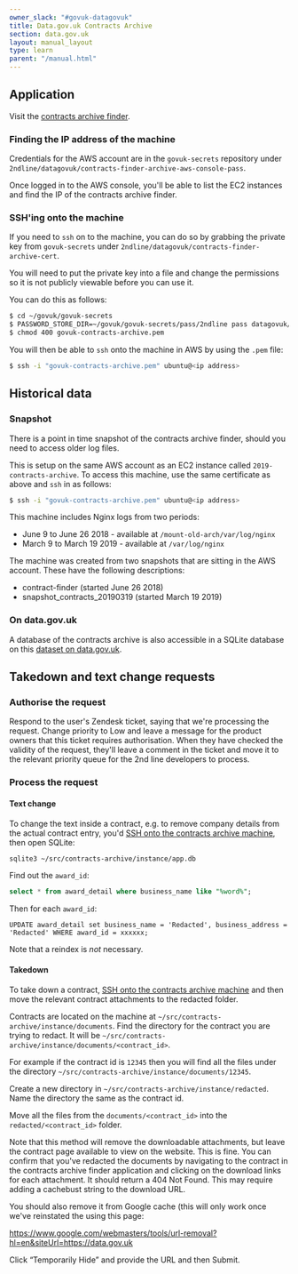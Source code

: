 ```yaml
---
owner_slack: "#govuk-datagovuk"
title: Data.gov.uk Contracts Archive
section: data.gov.uk
layout: manual_layout
type: learn
parent: "/manual.html"
---
```


## Application

Visit the [contracts archive finder](https://data.gov.uk/data/contracts-finder-archive).

### Finding the IP address of the machine

Credentials for the AWS account are in the `govuk-secrets` repository under
`2ndline/datagovuk/contracts-finder-archive-aws-console-pass`.

Once logged in to the AWS console, you'll be able to list the EC2 instances and
find the IP of the contracts archive finder.

### SSH'ing onto the machine

<a name="ssh-instructions"></a>

If you need to `ssh` on to the machine, you can do so by grabbing the private
key from `govuk-secrets` under
`2ndline/datagovuk/contracts-finder-archive-cert`.

You will need to put the private key into a file and change the permissions so
it is not publicly viewable before you can use it.

You can do this as follows:

```sh
$ cd ~/govuk/govuk-secrets
$ PASSWORD_STORE_DIR=~/govuk/govuk-secrets/pass/2ndline pass datagovuk/contracts-finder-archive-cert > govuk-contracts-archive.pem
$ chmod 400 govuk-contracts-archive.pem
```

You will then be able to `ssh` onto the machine in AWS by using the `.pem`
file:

```sh
$ ssh -i "govuk-contracts-archive.pem" ubuntu@<ip address>
```

## Historical data

### Snapshot

There is a point in time snapshot of the contracts archive finder, should you
need to access older log files.

This is setup on the same AWS account as an EC2 instance called
`2019-contracts-archive`. To access this machine, use the same certificate as
above and `ssh` in as follows:

```sh
$ ssh -i "govuk-contracts-archive.pem" ubuntu@<ip address>
```

This machine includes Nginx logs from two periods:

* June 9 to June 26 2018 - available at `/mount-old-arch/var/log/nginx`
* March 9 to March 19 2019 - available at `/var/log/nginx`

The machine was created from two snapshots that are sitting in the AWS account.
These have the following descriptions:

* contract-finder (started June 26 2018)
* snapshot_contracts_20190319 (started March 19 2019)

### On data.gov.uk

A database of the contracts archive is also accessible in a SQLite database on
this [dataset on data.gov.uk][dataset].

[dataset]: https://data.gov.uk/dataset/97c75a0c-dd9b-42f9-969c-5e667d8c80f1/contracts-finder-archive-2011-to-2015

## Takedown and text change requests

### Authorise the request

Respond to the user's Zendesk ticket, saying that we're processing the request.
Change priority to Low and leave a message for the product owners that this ticket
requires authorisation. When they have checked the validity of the request, they'll
leave a comment in the ticket and move it to the relevant priority queue for the
2nd line developers to process.

### Process the request

#### Text change

To change the text inside a contract, e.g. to remove company details from the actual
contract entry, you'd [SSH onto the contracts archive machine](#ssh-instructions),
then open SQLite:

```sh
sqlite3 ~/src/contracts-archive/instance/app.db
```

Find out the `award_id`:

```sql
select * from award_detail where business_name like "%word%";
```

Then for each `award_id`:

```
UPDATE award_detail set business_name = 'Redacted', business_address = 'Redacted' WHERE award_id = xxxxxx;
```

Note that a reindex is _not_ necessary.

#### Takedown

To take down a contract, [SSH onto the contracts archive machine](#ssh-instructions)
and then move the relevant contract attachments to the redacted folder.

Contracts are located on the machine at
`~/src/contracts-archive/instance/documents`. Find the directory for the
contract you are trying to redact. It will be
`~/src/contracts-archive/instance/documents/<contract_id>`.

For example if the contract id is `12345` then you will find all the files
under the directory `~/src/contracts-archive/instance/documents/12345`.

Create a new directory in `~/src/contracts-archive/instance/redacted`. Name the
directory the same as the contract id.

Move all the files from the `documents/<contract_id>` into the
`redacted/<contract_id>` folder.

Note that this method will remove the downloadable attachments, but leave the
contract page available to view on the website. This is fine. You can confirm
that you've redacted the documents by navigating to the contract in the
contracts archive finder application and clicking on the download links for
each attachment. It should return a 404 Not Found. This may require adding a
cachebust string to the download URL.

You should also remove it from Google cache (this will only work once we've
reinstated the using this page:

<https://www.google.com/webmasters/tools/url-removal?hl=en&siteUrl=https://data.gov.uk>

Click “Temporarily Hide” and provide the URL and then Submit.
